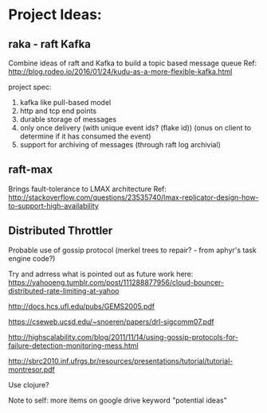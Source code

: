 # Project Ideas:

## raka - raft Kafka
Combine ideas of raft and Kafka to build a topic based message queue
Ref: http://blog.rodeo.io/2016/01/24/kudu-as-a-more-flexible-kafka.html

project spec:
1. kafka like pull-based model
2. http and tcp end points
3. durable storage of messages
4. only once delivery (with unique event ids? (flake id)) (onus on client to determine if it has consumed the event)
5. support for archiving of messages (through raft log archivial)

## raft-max
Brings fault-tolerance to LMAX architecture
Ref: http://stackoverflow.com/questions/23535740/lmax-replicator-design-how-to-support-high-availability

## Distributed Throttler
Probable use of gossip protocol 
(merkel trees to repair? - from aphyr's task engine code?)


Try and adrress what is pointed out as future work here: https://yahooeng.tumblr.com/post/111288877956/cloud-bouncer-distributed-rate-limiting-at-yahoo


http://docs.hcs.ufl.edu/pubs/GEMS2005.pdf


https://cseweb.ucsd.edu/~snoeren/papers/drl-sigcomm07.pdf


http://highscalability.com/blog/2011/11/14/using-gossip-protocols-for-failure-detection-monitoring-mess.html


http://sbrc2010.inf.ufrgs.br/resources/presentations/tutorial/tutorial-montresor.pdf


Use clojure? 

Note to self: more items on google drive keyword "potential ideas"
